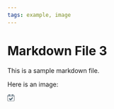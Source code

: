 ```yaml
---
tags: example, image
---
```


# Markdown File 3

This is a sample markdown file.

Here is an image:

![Description of the image](./assets/image.png)
